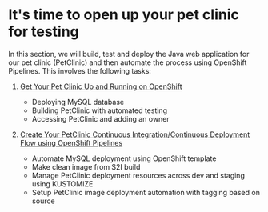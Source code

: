 # It's time to open up your pet clinic for testing

In this section, we will build, test and deploy the Java web application for our pet clinic (PetClinic) and then automate the process using OpenShift Pipelines. This involves the following tasks:

1. [Get Your Pet Clinic Up and Running on OpenShift](upandrunning.md)
    - Deploying MySQL database
    - Building PetClinic with automated testing
    - Accessing PetClinic and adding an owner

2. [Create Your PetClinic Continuous Integration/Continuous Deployment Flow using OpenShift Pipelines](pipeline.md)
    - Automate MySQL deployment using OpenShift template
    - Make clean image from S2I build
    - Manage PetClinic deployment resources across dev and staging using KUSTOMIZE
    - Setup PetClinic image deployment automation with tagging based on source